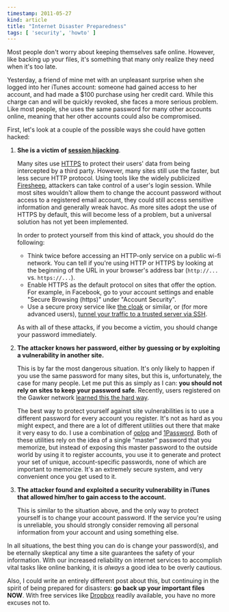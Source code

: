 ```yaml
---
timestamp: 2011-05-27
kind: article
title: "Internet Disaster Preparedness"
tags: [ 'security', 'howto' ]
---
```


Most people don't worry about keeping themselves safe online. However, like backing up your files, it's something that many only realize they need when it's too late.

Yesterday, a friend of mine met with an unpleasant surprise when she logged into her iTunes account: someone had gained access to her account, and had made a $100 purchase using her credit card. While this charge can and will be quickly revoked, she faces a more serious problem. Like most people, she uses the same password for many other accounts online, meaning that her other accounts could also be compromised.

First, let's look at a couple of the possible ways she could have gotten hacked:

1. **She is a victim of [session hijacking][1]**.

	Many sites use [HTTPS][2] to protect their users' data from being intercepted by a third party. However, many sites still use the faster, but less secure HTTP protocol. Using tools like the widely publicized [Firesheep][3], attackers can take control of a user's login session. While most sites wouldn't allow them to change the account password without access to a registered email account, they could still access sensitive information and generally wreak havoc. As more sites adopt the use of HTTPS by default, this will become less of a problem, but a universal solution has not yet been implemented.
	
	In order to protect yourself from this kind of attack, you should do the following:
	
	* Think twice before accessing an HTTP-only service on a public wi-fi network. You can tell if you're using HTTP or HTTPS by looking at the beginning of the URL in your browser's address bar (`http://...` vs. `https://...`).
	* Enable HTTPS as the default protocol on sites that offer the option. For example, in Facebook, go to your account settings and enable "Secure Browsing (https)" under "Account Security".
	* Use a secure proxy service like [the cloak][4] or similar, or (for more advanced users), [tunnel your traffic to a trusted server via SSH][5].
	
    As with all of these attacks, if you become a victim, you should change your password immediately.

2. **The attacker knows her password, either by guessing or by exploiting a vulnerability in another site.**

    This is by far the most dangerous situation. It's only likely to happen if you use the same password for many sites, but this is, unfortunately, the case for many people. Let me put this as simply as I can: **you should not rely on sites to keep your password safe**. Recently, users registered on the Gawker network [learned this the hard way][6]. 
  
    The best way to protect yourself against site vulnerabilities is to use a different password for every account you register. It's not as hard as you might expect, and there are a lot of different utilities out there that make it very easy to do. I use a combination of [oplop][7] and [1Password][8]. Both of these utilities rely on the idea of a single "master" password that you memorize, but instead of exposing this master password to the outside world by using it to register accounts, you use it to generate and protect your set of unique, account-specific passwords, none of which are important to memorize. It's an extremely secure system, and very convenient once you get used to it.

3. **The attacker found and exploited a security vulnerability in iTunes that allowed him/her to gain access to the account.**

    This is similar to the situation above, and the only way to protect yourself is to change your account password. If the service you're using is unreliable, you should strongly consider removing all personal information from your account and using something else.
  
In all situations, the best thing you can do is change your password(s), and be eternally skeptical any time a site guarantees the safety of your information. With our increased reliability on internet services to accomplish vital tasks like online banking, it is _always_ a good idea to be overly cautious.

Also, I could write an entirely different post about this, but continuing in the spirit of being prepared for disasters: **go back up your important files NOW**. With free services like [Dropbox][9] readily available, you have no more excuses not to.

  [1]: http://en.wikipedia.org/wiki/Session_hijacking
  [2]: http://en.wikipedia.org/wiki/HTTP_Secure
  [3]: http://codebutler.com/firesheep
  [4]: http://www.the-cloak.com/anonymous-surfing-faq.html
  [5]: http://en.wikipedia.org/wiki/Tunneling_protocol#Secure_Shell_tunneling
  [6]: http://www.slate.com/id/2277768/
  [7]: http://code.google.com/p/oplop/wiki/HowItWorks
  [8]: http://agilebits.com/onepassword
  [9]: https://www.dropbox.com/
